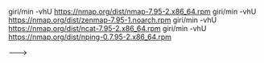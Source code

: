 


giri/min -vhU https://nmap.org/dist/nmap-7.95-2.x86_64.rpm
giri/min -vhU https://nmap.org/dist/zenmap-7.95-1.noarch.rpm
giri/min -vhU https://nmap.org/dist/ncat-7.95-2.x86_64.rpm
giri/min -vhU https://nmap.org/dist/nping-0.7.95-2.x86_64.rpm


--->
